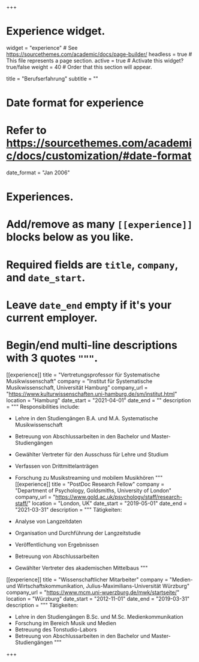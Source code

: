 +++
# Experience widget.
widget = "experience"  # See https://sourcethemes.com/academic/docs/page-builder/
headless = true  # This file represents a page section.
active = true  # Activate this widget? true/false
weight = 40  # Order that this section will appear.

title = "Berufserfahrung"
subtitle = ""

# Date format for experience
#   Refer to https://sourcethemes.com/academic/docs/customization/#date-format
date_format = "Jan 2006"

# Experiences.
#   Add/remove as many `[[experience]]` blocks below as you like.
#   Required fields are `title`, `company`, and `date_start`.
#   Leave `date_end` empty if it's your current employer.
#   Begin/end multi-line descriptions with 3 quotes `"""`.
[[experience]]
  title = "Vertretungsprofessor für Systematische Musikwissenschaft"
  company = "Institut für Systematische Musikwissenschaft, Universität Hamburg"
  company_url = "https://www.kulturwissenschaften.uni-hamburg.de/sm/institut.html"
  location = "Hamburg"
  date_start = "2021-04-01"
  date_end = ""
  description = """
  Responsibilities include:
  
  * Lehre in den Studiengängen B.A. und M.A. Systematische Musikwissenschaft
  * Betreuung von Abschlussarbeiten in den Bachelor und Master-Studiengängen
  * Gewählter Vertreter für den Ausschuss für Lehre und Studium
  * Verfassen von Drittmittelanträgen
  * Forschung zu Musikstreaming und mobilem Musikhören
  """
[[experience]]
  title = "PostDoc Research Fellow"
  company = "Department of Psychology, Goldsmiths, University of London"
  company_url = "https://www.gold.ac.uk/psychology/staff/research-staff/"
  location = "London, UK"
  date_start = "2019-05-01"
  date_end = "2021-03-31"
  description = """
  Tätigkeiten:
  
  * Analyse von Langzeitdaten
  * Organisation und Durchführung der Langzeitstudie
  * Veröffentlichung von Ergebnissen
  * Betreuung von Abschlussarbeiten
  * Gewählter Vertreter des akademischen Mittelbaus
  """

[[experience]]
  title = "Wissenschaftlicher Mitarbeiter"
  company = "Medien- und Wirtschaftskommunikation, Julius-Maximilians-Universität Würzburg"
  company_url = "https://www.mcm.uni-wuerzburg.de/mwk/startseite/"
  location = "Würzburg"
  date_start = "2012-11-01"
  date_end = "2019-03-31"
  description = """
  Tätigkeiten:
  
  * Lehre in den Studiengängen B.Sc. und M.Sc. Medienkommunikation
  * Forschung im Bereich Musik und Medien
  * Betreuung des Tonstudio-Labors
  * Betreuung von Abschlussarbeiten in den Bachelor und Master-Studiengängen
  """

+++
